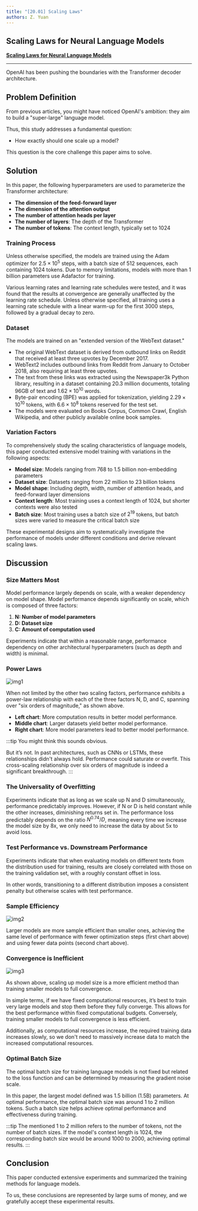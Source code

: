 ```yaml
---
title: "[20.01] Scaling Laws"
authors: Z. Yuan
---
```


## Scaling Laws for Neural Language Models

**[Scaling Laws for Neural Language Models](https://arxiv.org/abs/2001.08361)**

---

OpenAI has been pushing the boundaries with the Transformer decoder architecture.

## Problem Definition

From previous articles, you might have noticed OpenAI's ambition: they aim to build a "super-large" language model.

Thus, this study addresses a fundamental question:

- How exactly should one scale up a model?

This question is the core challenge this paper aims to solve.

## Solution

In this paper, the following hyperparameters are used to parameterize the Transformer architecture:

- **The dimension of the feed-forward layer**
- **The dimension of the attention output**
- **The number of attention heads per layer**
- **The number of layers**: The depth of the Transformer
- **The number of tokens**: The context length, typically set to 1024

### Training Process

Unless otherwise specified, the models are trained using the Adam optimizer for $2.5\times10^{5}$ steps, with a batch size of 512 sequences, each containing 1024 tokens. Due to memory limitations, models with more than 1 billion parameters use Adafactor for training.

Various learning rates and learning rate schedules were tested, and it was found that the results at convergence are generally unaffected by the learning rate schedule. Unless otherwise specified, all training uses a learning rate schedule with a linear warm-up for the first 3000 steps, followed by a gradual decay to zero.

### Dataset

The models are trained on an "extended version of the WebText dataset."

- The original WebText dataset is derived from outbound links on Reddit that received at least three upvotes by December 2017.
- WebText2 includes outbound links from Reddit from January to October 2018, also requiring at least three upvotes.
- The text from these links was extracted using the Newspaper3k Python library, resulting in a dataset containing 20.3 million documents, totaling 96GB of text and $1.62\times10^{10}$ words.
- Byte-pair encoding (BPE) was applied for tokenization, yielding $2.29\times10^{10}$ tokens, with $6.6\times10^{8}$ tokens reserved for the test set.
- The models were evaluated on Books Corpus, Common Crawl, English Wikipedia, and other publicly available online book samples.

### Variation Factors

To comprehensively study the scaling characteristics of language models, this paper conducted extensive model training with variations in the following aspects:

- **Model size**: Models ranging from 768 to 1.5 billion non-embedding parameters
- **Dataset size**: Datasets ranging from 22 million to 23 billion tokens
- **Model shape**: Including depth, width, number of attention heads, and feed-forward layer dimensions
- **Context length**: Most training uses a context length of 1024, but shorter contexts were also tested
- **Batch size**: Most training uses a batch size of $2^{19}$ tokens, but batch sizes were varied to measure the critical batch size

These experimental designs aim to systematically investigate the performance of models under different conditions and derive relevant scaling laws.

## Discussion

### Size Matters Most

Model performance largely depends on scale, with a weaker dependency on model shape. Model performance depends significantly on scale, which is composed of three factors:

1. **N: Number of model parameters**
2. **D: Dataset size**
3. **C: Amount of computation used**

Experiments indicate that within a reasonable range, performance dependency on other architectural hyperparameters (such as depth and width) is minimal.

### Power Laws

![img1](./img/img1.jpg)

When not limited by the other two scaling factors, performance exhibits a power-law relationship with each of the three factors N, D, and C, spanning over "six orders of magnitude," as shown above.

- **Left chart**: More computation results in better model performance.
- **Middle chart**: Larger datasets yield better model performance.
- **Right chart**: More model parameters lead to better model performance.

:::tip
You might think this sounds obvious.

But it’s not. In past architectures, such as CNNs or LSTMs, these relationships didn't always hold. Performance could saturate or overfit. This cross-scaling relationship over six orders of magnitude is indeed a significant breakthrough.
:::

### The Universality of Overfitting

Experiments indicate that as long as we scale up N and D simultaneously, performance predictably improves. However, if N or D is held constant while the other increases, diminishing returns set in. The performance loss predictably depends on the ratio $N^{0.74}/D$, meaning every time we increase the model size by 8x, we only need to increase the data by about 5x to avoid loss.

### Test Performance vs. Downstream Performance

Experiments indicate that when evaluating models on different texts from the distribution used for training, results are closely correlated with those on the training validation set, with a roughly constant offset in loss.

In other words, transitioning to a different distribution imposes a consistent penalty but otherwise scales with test performance.

### Sample Efficiency

![img2](./img/img2.jpg)

Larger models are more sample efficient than smaller ones, achieving the same level of performance with fewer optimization steps (first chart above) and using fewer data points (second chart above).

### Convergence is Inefficient

![img3](./img/img3.jpg)

As shown above, scaling up model size is a more efficient method than training smaller models to full convergence.

In simple terms, if we have fixed computational resources, it’s best to train very large models and stop them before they fully converge. This allows for the best performance within fixed computational budgets. Conversely, training smaller models to full convergence is less efficient.

Additionally, as computational resources increase, the required training data increases slowly, so we don't need to massively increase data to match the increased computational resources.

### Optimal Batch Size

The optimal batch size for training language models is not fixed but related to the loss function and can be determined by measuring the gradient noise scale.

In this paper, the largest model defined was 1.5 billion (1.5B) parameters. At optimal performance, the optimal batch size was around 1 to 2 million tokens. Such a batch size helps achieve optimal performance and effectiveness during training.

:::tip
The mentioned 1 to 2 million refers to the number of tokens, not the number of batch sizes. If the model's context length is 1024, the corresponding batch size would be around 1000 to 2000, achieving optimal results.
:::

## Conclusion

This paper conducted extensive experiments and summarized the training methods for language models.

To us, these conclusions are represented by large sums of money, and we gratefully accept these experimental results.
